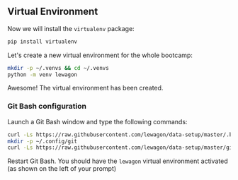 ## Virtual Environment

Now we will install the `virtualenv` package:

```bash
pip install virtualenv
```

Let's create a new virtual environment for the whole bootcamp:

```bash
mkdir -p ~/.venvs && cd ~/.venvs
python -m venv lewagon
```

Awesome! The virtual environment has been created.

### Git Bash configuration

Launch a Git Bash window and type the following commands:

```bash
curl -Ls https://raw.githubusercontent.com/lewagon/data-setup/master/.bash_profile > ~/.bash_profile
mkdir -p ~/.config/git
curl -Ls https://raw.githubusercontent.com/lewagon/data-setup/master/git-prompt.sh > ~/.config/git/git-prompt.sh
```

Restart Git Bash. You should have the `lewagon` virtual environment activated (as shown on the left of your prompt)
